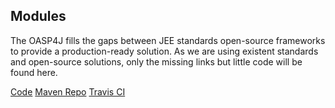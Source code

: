 ## Modules

The OASP4J fills the gaps between JEE standards open-source frameworks to provide a production-ready solution. As we are using existent standards and open-source solutions, only the missing links but little code will be found here.

[Code](https://github.com/oasp/oasp4j/)
[Maven Repo](http://repo1.maven.org/maven2/io/oasp/java/)
[Travis CI](https://travis-ci.org/oasp/oasp4j)
